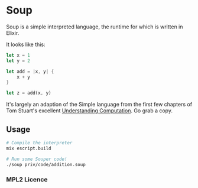 # Soup

Soup is a simple interpreted language, the runtime for which is written in
Elixir.

It looks like this:

```rust
let x = 1
let y = 2

let add = |x, y| {
    x + y
}

let z = add(x, y)
```


It's largely an adaption of the Simple language from the first few chapters of
Tom Stuart's excellent [Understanding Computation][book].
Go grab a copy.

[book]: http://computationbook.com/

## Usage

```sh
# Compile the interpreter
mix escript.build

# Run some Souper code!
./soup priv/code/addition.soup
```

### MPL2 Licence
